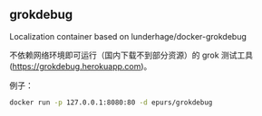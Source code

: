 grokdebug
---
Localization container based on lunderhage/docker-grokdebug

不依赖网络环境即可运行（国内下载不到部分资源）的 grok 测试工具 (https://grokdebug.herokuapp.com)。

例子：
```bash
docker run -p 127.0.0.1:8080:80 -d epurs/grokdebug
```
